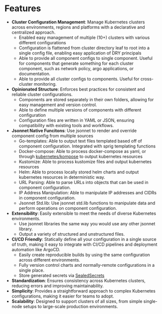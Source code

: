 # Features

* **Cluster Configuration Management**: Manage Kubernetes clusters across environments, regions and platforms with a declarative and centralized approach.
  * Enabled easy management of multiple (10+) clusters with various different configurations
  * Configuration is flattened from cluster directory leaf to root into a single config file, enabling easy application of DRY principals
  * Able to provide all component configs to single component.  Useful for components that generate something for each cluster component, such as network policy, argo applications, or documentation.
  * Able to provide all cluster configs to components.  Useful for cross-cluster monitoring. 
* **Opinionated Structure**: Enforces best practices for consistent and reliable cluster configurations.
  * Components are stored separately in their own folders, allowing for easy management and version control.
  * Able to define multiple versions of components with different configuration
  * Configuration files are written in YAML or JSON, ensuring compatibility with existing tools and workflows.
* **Jsonnet Native Funcitons**: Use jsonnet to render and override component config from multiple sources
  * Go-templates: Able to output text files templated based off of component configuration.  Integrated with sprig templating functions
  * Docker-compose: Able to process docker-compose as yaml, or through [kubernetes/kompose]() to output kubernetes resources
  * Kustomize: Able to process kustomize files and output kubernetes resources
  * Helm: Able to process locally stored helm charts and output kubernetes resources in deterministic way.
  * URL Parsing: Able to parse URLs into objects that can be used in component configuration.
  * IP Address Manipulation: Able to manipulate IP addresses and CIDRs in component configuration.
  * Jsonnet Std.lib: Use jsonnet std.lib functions to manipulate data and perform operations on component configuration.
* **Extensibility**: Easily extensible to meet the needs of diverse Kubernetes environments.
  * Use jsonnet libraries the same way you would use any other jsonnet library.
  * Output a variety of structured and unstructured files.
* **CI/CD Friendly**: Statically define all your configuration in a single source of truth, making it easy to integrate with CI/CD pipelines and deployment automation like ArgoCD.
  * Easily create reproducible builds by using the same configuration across different environments.
  * Fully version control charts and normally-remote configurations in a single place.
  * Store generated secrets via [SealedSecrets](https://github.com/bitnami-labs/sealed-secrets)
* **Standardization**: Ensures consistency across Kubernetes clusters, reducing errors and improving maintainability.
* **Simplicity**: Provides a straightforward approach to complex Kubernetes configurations, making it easier for teams to adopt.
* **Scalability**: Designed to support clusters of all sizes, from simple single-node setups to large-scale production environments.
